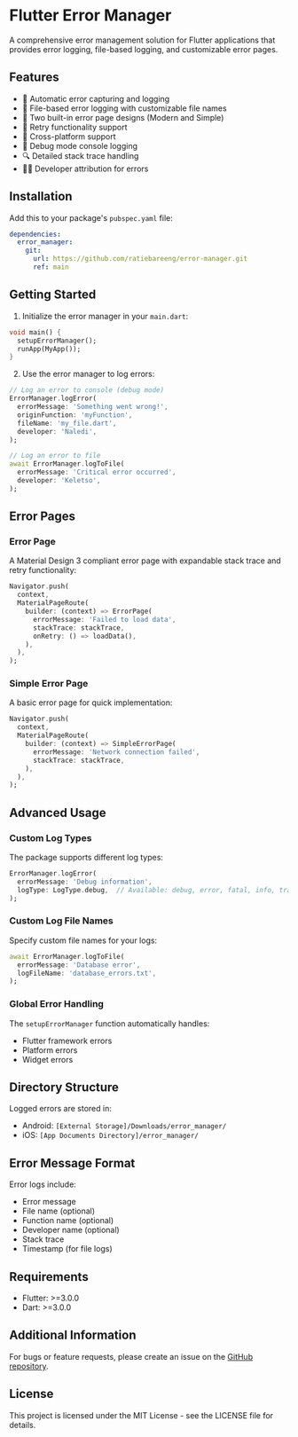 # Flutter Error Manager

A comprehensive error management solution for Flutter applications that provides error logging, file-based logging, and customizable error pages.

## Features

- 🚨 Automatic error capturing and logging
- 📝 File-based error logging with customizable file names
- 🎨 Two built-in error page designs (Modern and Simple)
- 🔄 Retry functionality support
- 📱 Cross-platform support
- 🎯 Debug mode console logging
- 🔍 Detailed stack trace handling
- 👨‍💻 Developer attribution for errors

## Installation

Add this to your package's `pubspec.yaml` file:

```yaml
dependencies:
  error_manager: 
    git:
      url: https://github.com/ratiebareeng/error-manager.git
      ref: main
```

## Getting Started

1. Initialize the error manager in your `main.dart`:

```dart
void main() {
  setupErrorManager();
  runApp(MyApp());
}
```

2. Use the error manager to log errors:

```dart
// Log an error to console (debug mode)
ErrorManager.logError(
  errorMessage: 'Something went wrong!',
  originFunction: 'myFunction',
  fileName: 'my_file.dart',
  developer: 'Naledi',
);

// Log an error to file
await ErrorManager.logToFile(
  errorMessage: 'Critical error occurred',
  developer: 'Keletso',
);
```

## Error Pages

### Error Page

A Material Design 3 compliant error page with expandable stack trace and retry functionality:

```dart
Navigator.push(
  context,
  MaterialPageRoute(
    builder: (context) => ErrorPage(
      errorMessage: 'Failed to load data',
      stackTrace: stackTrace,
      onRetry: () => loadData(),
    ),
  ),
);
```

### Simple Error Page

A basic error page for quick implementation:

```dart
Navigator.push(
  context,
  MaterialPageRoute(
    builder: (context) => SimpleErrorPage(
      errorMessage: 'Network connection failed',
      stackTrace: stackTrace,
    ),
  ),
);
```

## Advanced Usage

### Custom Log Types

The package supports different log types:

```dart
ErrorManager.logError(
  errorMessage: 'Debug information',
  logType: LogType.debug,  // Available: debug, error, fatal, info, trace, warning
);
```

### Custom Log File Names

Specify custom file names for your logs:

```dart
await ErrorManager.logToFile(
  errorMessage: 'Database error',
  logFileName: 'database_errors.txt',
);
```

### Global Error Handling

The `setupErrorManager` function automatically handles:
- Flutter framework errors
- Platform errors
- Widget errors

## Directory Structure

Logged errors are stored in:
- Android: `[External Storage]/Downloads/error_manager/`
- iOS: `[App Documents Directory]/error_manager/`

## Error Message Format

Error logs include:
- Error message
- File name (optional)
- Function name (optional)
- Developer name (optional)
- Stack trace
- Timestamp (for file logs)

## Requirements

- Flutter: >=3.0.0
- Dart: >=3.0.0

## Additional Information

For bugs or feature requests, please create an issue on the [GitHub repository](https://github.com/ratiebareeng/error-manager).

## License

This project is licensed under the MIT License - see the LICENSE file for details.